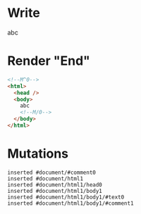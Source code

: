 # Write
  <!M^0>abc<!M/0>


# Render "End"
```html
<!--M^0-->
<html>
  <head />
  <body>
    abc
    <!--M/0-->
  </body>
</html>
```

# Mutations
```
inserted #document/#comment0
inserted #document/html1
inserted #document/html1/head0
inserted #document/html1/body1
inserted #document/html1/body1/#text0
inserted #document/html1/body1/#comment1
```